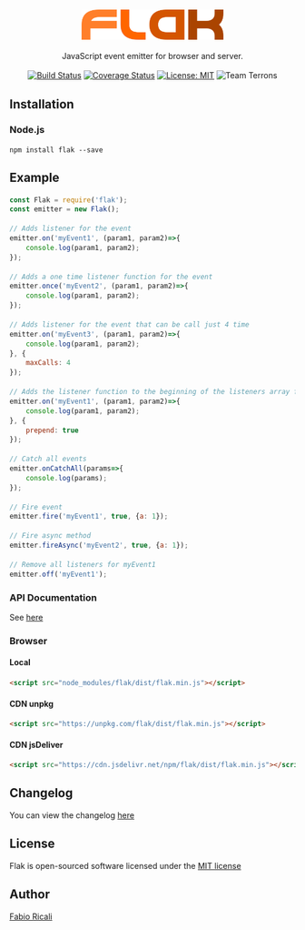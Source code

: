 <div align="center">
<br/><br/>
<img width="250" src="https://raw.githubusercontent.com/fabioricali/flak/master/extra/logo.png" title="flak"/>
<br/><br/>
JavaScript event emitter for browser and server.
<br/><br/>
<a href="https://travis-ci.org/fabioricali/flak" target="_blank"><img src="https://travis-ci.org/fabioricali/flak.svg?branch=master" title="Build Status"/></a>
<a href="https://coveralls.io/github/fabioricali/flak?branch=master" target="_blank"><img src="https://coveralls.io/repos/github/fabioricali/flak/badge.svg?branch=master&1" title="Coverage Status"/></a>
<a href="https://opensource.org/licenses/MIT" target="_blank"><img src="https://img.shields.io/badge/License-MIT-yellow.svg" title="License: MIT"/></a>
<img src="https://img.shields.io/badge/team-terrons-orange.svg" title="Team Terrons"/>
</div>

## Installation

### Node.js
```
npm install flak --save
```

## Example
```javascript
const Flak = require('flak');
const emitter = new Flak();

// Adds listener for the event
emitter.on('myEvent1', (param1, param2)=>{
    console.log(param1, param2);
});

// Adds a one time listener function for the event 
emitter.once('myEvent2', (param1, param2)=>{
    console.log(param1, param2);
});

// Adds listener for the event that can be call just 4 time
emitter.on('myEvent3', (param1, param2)=>{
    console.log(param1, param2);
}, {
    maxCalls: 4
});

// Adds the listener function to the beginning of the listeners array for the event named myEvent1
emitter.on('myEvent1', (param1, param2)=>{
    console.log(param1, param2);
}, {
    prepend: true
});

// Catch all events
emitter.onCatchAll(params=>{
    console.log(params);
});

// Fire event
emitter.fire('myEvent1', true, {a: 1});

// Fire async method
emitter.fireAsync('myEvent2', true, {a: 1});

// Remove all listeners for myEvent1
emitter.off('myEvent1');
```

### API Documentation
See <a href="https://github.com/fabioricali/flak/blob/master/api.md">here</a>

### Browser

#### Local
```html
<script src="node_modules/flak/dist/flak.min.js"></script>
```

#### CDN unpkg
```html
<script src="https://unpkg.com/flak/dist/flak.min.js"></script>
```

#### CDN jsDeliver
```html
<script src="https://cdn.jsdelivr.net/npm/flak/dist/flak.min.js"></script>
```

## Changelog
You can view the changelog <a target="_blank" href="https://github.com/fabioricali/flak/blob/master/CHANGELOG.md">here</a>

## License
Flak is open-sourced software licensed under the <a target="_blank" href="http://opensource.org/licenses/MIT">MIT license</a>

## Author
<a target="_blank" href="http://rica.li">Fabio Ricali</a>